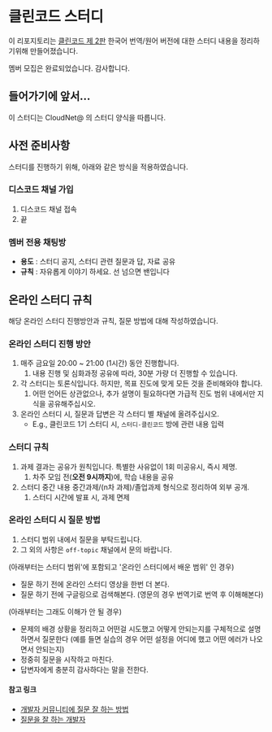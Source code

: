 # 클린코드 스터디

이 리포지토리는 [클린코드 제 2판](https://www.yes24.com/product/goods/11681152) 한국어 번역/원어 버전에 대한 스터디 내용을 정리하기위해 만들어졌습니다.

멤버 모집은 완료되었습니다. 감사합니다.

## 들어가기에 앞서...

이 스터디는 CloudNet@ 의 스터디 양식을 따릅니다.

## 사전 준비사항

스터디를 진행하기 위해, 아래와 같은 방식을 적용하였습니다.

### 디스코드 채널 가입

1. 디스코드 채널 접속
2. 끝

### 멤버 전용 채팅방

- **용도** : 스터디 공지, 스터디 관련 질문과 답, 자료 공유
- **규칙** : 자유롭게 이야기 하세요. 선 넘으면 밴입니다

## 온라인 스터디 규칙

해당 온라인 스터디 진행방안과 규칙, 질문 방법에 대해 작성하였습니다.

### 온라인 스터디 진행 방안

1. 매주 금요일 20:00 ~ 21:00 (1시간) 동안 진행합니다.
   1. 내용 진행 및 심화과정 공유에 따라, 30분 가량 더 진행할 수 있습니다.
2. 각 스터디는 토론식입니다. 하지만, 목표 진도에 맞게 모든 것을 준비해와야 합니다.
   1. 어떤 언어든 상관없으나, 추가 설명이 필요하다면 가급적 진도 범위 내에서만 지식을 공유해주십시오.
3. 온라인 스터디 시, 질문과 답변은 각 스터디 별 채널에 올려주십시오.
   - E.g., 클린코드 1기 스터디 시, `스터디-클린코드` 방에 관련 내용 입력

### 스터디 규칙

1. 과제 결과는 공유가 원칙입니다. 특별한 사유없이 1회 미공유시, 즉시 제명.
   1. 차주 모임 전(**오전 9시까지**)에, 학습 내용을 공유
2. 스터디 중간 내용 중간과제/(n차 과제)/졸업과제 형식으로 정리하여 외부 공개.
   1. 스터디 시간에 발표 시, 과제 면제

### 온라인 스터디 시 질문 방법

1. 스터디 범위 내에서 질문을 부탁드립니다.
2. 그 외의 사항은 `off-topic` 채널에서 문의 바랍니다.

(아래부터는 스터디 범위'에 포함되고 '온라인 스터디에서 배운 범위' 인 경우)

- 질문 하기 전에 온라인 스터디 영상을 한번 더 본다.
- 질문 하기 전에 구글링으로 검색해본다. (영문의 경우 번역기로 번역 후 이해해본다)

(아래부터는 그래도 이해가 안 될 경우)

- 문제의 배경 상황을 정리하고 어떤걸 시도했고 어떻게 안되는지를 구체적으로 설명하면서 질문한다 (예를 들면 실습의 경우 어떤 설정을 어디에 했고 어떤 에러가 나오면서 안되는지)
- 정중히 질문을 시작하고 마친다.
- 답변자에게 충분히 감사하다는 말을 전한다.

#### 참고 링크

- [개발자 커뮤니티에 질문 잘 하는 방법](https://kiwanjung.medium.com/%EA%B0%9C%EB%B0%9C%EC%9E%90-%EC%BB%A4%EB%AE%A4%EB%8B%88%ED%8B%B0%EC%97%90-%EC%A7%88%EB%AC%B8-%EC%9E%98-%ED%95%98%EB%8A%94-%EB%B0%A9%EB%B2%95-18863f06a1b6)
- [질문을 잘 하는 개발자](https://jbee.io/essay/good_questionor/)
